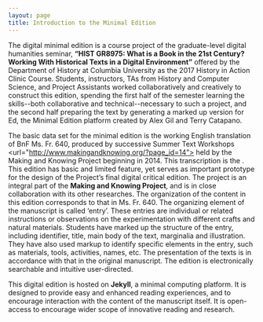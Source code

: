 ```yaml
---
layout: page
title: Introduction to the Minimal Edition
---
```


The digital minimal edition is a course project of the graduate-level digital humanities seminar, **“HIST GR8975: What is a Book in the 21st Century? Working With Historical Texts in a Digital Environment”** offered by the Department of History at Columbia University as the 2017 History in Action Clinic Course. Students, instructors, TAs from History and Computer Science, and Project Assistants worked collaboratively and creatively to construct this edition, spending the first half of the semester learning the skills--both collaborative and technical--necessary to such a project, and the second half preparing the text by generating a marked up version for Ed, the Minimal Edition platform created by Alex Gil and Terry Catapano. 

The basic data set for the minimal edition is the working English translation of BnF Ms. Fr. 640, produced by successive Summer Text Workshops <url="http://www.makingandknowing.org/?page_id=14"> held by the Making and Knowing Project beginning in 2014. This transcription  is the . This edition has basic and limited feature, yet serves as important prototype for the design of the Project’s final digital critical edition. The project is an integral part of the **Making and Knowing Project**, and is in close collaboration with its other researches. The organization of the content in this edition corresponds to that in Ms. Fr. 640. The organizing element of the manuscript is called ‘entry’. These entries are individual or related instructions or observations on the experimentation with different crafts and natural materials. Students have marked up the structure of the entry, including identifier, title, main body of the text, marginalia and illustration. They have also used markup to identify specific elements in the entry, such as materials, tools, activities, names, etc. The presentation of the texts is in accordance with that in the original manuscript. The edition is electronically searchable and intuitive user-directed.

This digital edition is hosted on **Jekyll**, a minimal computing platform. It is designed to provide easy and enhanced reading experiences, and to encourage interaction with the content of the manuscript itself. It is open-access to encourage wider scope of innovative reading and research.
